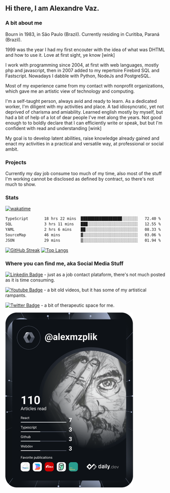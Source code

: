 ## Hi there, I am Alexandre Vaz.

### A bit about me
Bourn in 1983, in São Paulo (Brazil). Currently residing in Curitiba, Paraná (Brazil).

1999 was the year I had my first encouter with the idea of what was DHTML and how to use it. Love at first sight, ye know [wink]

I work with programming since 2004, at first with web languages, mostly php and javascript, then in 2007 added to my repertoire Firebird SQL and Fastscript. Nowadays I dabble with Python, NodeJs and PostgreSQL.

Most of my experience came from my contact with nonprofit organizations, which gave me an artistic view of technology and computing.

I'm a self-taught person, always avid and ready to learn. As a dedicated worker, I'm diligent with my activities and place. A tad idiosyncratic, yet not deprived of charisma and amiability.
Learned english mostly by myself, but had a bit of help of a lot of dear people I've met along the years. Not good enough to to boldly declare that I can efficiently write or speak, but but I'm confident with read and understanding [wink]

My goal is to develop latent abilities, raise knowledge already gained and enact my activities in a practical and versatile way, at professional or social ambit.

### Projects
Currently my day job consume too much of my time, also most of the stuff I'm working cannot be disclosed as defined by contract, so there's not much to show.

### Stats
[![wakatime](https://wakatime.com/badge/user/96ad896a-b98b-455b-ba7a-6b5ea7cb0f30.svg)](https://wakatime.com/@96ad896a-b98b-455b-ba7a-6b5ea7cb0f30)
<!--START_SECTION:waka-->

```txt
TypeScript       18 hrs 22 mins  ██████████████████░░░░░░░   72.40 %
SQL              3 hrs 11 mins   ███░░░░░░░░░░░░░░░░░░░░░░   12.55 %
YAML             2 hrs 6 mins    ██░░░░░░░░░░░░░░░░░░░░░░░   08.33 %
SourceMap        46 mins         ▓░░░░░░░░░░░░░░░░░░░░░░░░   03.06 %
JSON             29 mins         ▒░░░░░░░░░░░░░░░░░░░░░░░░   01.94 %
```

<!--END_SECTION:waka-->

[![GitHub Streak](https://github-readme-streak-stats.herokuapp.com/?user=alexmzplik&layout=compact)](https://git.io/streak-stats)
[![Top Langs](https://github-readme-stats.vercel.app/api/top-langs/?username=alexmzplik)](https://github.com/anuraghazra/github-readme-stats)

### Where you can find me, aka Social Media Stuff
[![Linkedin Badge](https://img.shields.io/badge/-LinkedIn-blue?style=flat-square&logo=Linkedin&logoColor=white&link=https://www.linkedin.com/in/aprendizarrojado/)](https://www.linkedin.com/in/aprendizarrojado) - just as a job contact plataform, there's not much posted as it is time consuming.

[![Youtube Badge](https://img.shields.io/badge/-Youtube-FF0000?style=flat-square&labelColor=FF0000&logo=youtube&logoColor=white&link=https://www.youtube.com/user/alexmzplik)](https://www.youtube.com/user/alexmzplik) - a bit old videos, but it has some of my artistical rampants.

[![Twitter Badge](https://img.shields.io/badge/-Twitter-1ca0f1?style=flat-square&labelColor=1ca0f1&logo=twitter&logoColor=white&link=https://twitter.com/alexmzplik)](https://twitter.com/alexmzplik) - a bit of therapeutic space for me.

<img src="https://github.com/AlexMzplik/alexmzplik/blob/master/devcard.svg" width="400" alt="Alex Mzplik's Dev Card"/>

<!--
**alexmzplik/alexmzplik** is a ✨ _special_ ✨ repository because its `README.md` (this file) appears on your GitHub profile.

Here are some ideas to get you started:

- 🔭 I’m currently working on ...
- 🌱 I’m currently learning ...
- 👯 I’m looking to collaborate on ...
- 🤔 I’m looking for help with ...
- 💬 Ask me about ...
- 📫 How to reach me: ...
- 😄 Pronouns: ...
- ⚡ Fun fact: ...
-->
